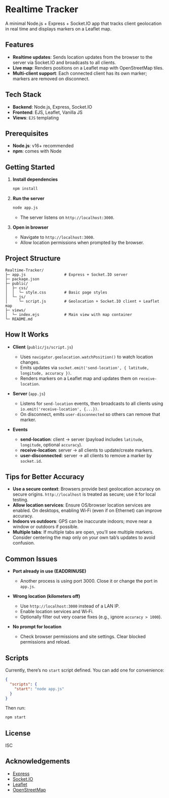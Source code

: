 # Realtime Tracker

A minimal Node.js + Express + Socket.IO app that tracks client geolocation in real time and displays markers on a Leaflet map.

## Features

- **Realtime updates**: Sends location updates from the browser to the server via Socket.IO and broadcasts to all clients.
- **Live map**: Renders positions on a Leaflet map with OpenStreetMap tiles.
- **Multi-client support**: Each connected client has its own marker; markers are removed on disconnect.

## Tech Stack

- **Backend**: Node.js, Express, Socket.IO
- **Frontend**: EJS, Leaflet, Vanilla JS
- **Views**: `EJS` templating

## Prerequisites

- **Node.js**: v16+ recommended
- **npm**: comes with Node

## Getting Started

1. **Install dependencies**
   ```bash
   npm install
   ```

2. **Run the server**
   ```bash
   node app.js
   ```
   - The server listens on `http://localhost:3000`.

3. **Open in browser**
   - Navigate to `http://localhost:3000`.
   - Allow location permissions when prompted by the browser.

## Project Structure

```
Realtime-Tracker/
├─ app.js                 # Express + Socket.IO server
├─ package.json
├─ public/
│  ├─ css/
│  │  └─ style.css        # Basic page styles
│  └─ js/
│     └─ script.js        # Geolocation + Socket.IO client + Leaflet map
├─ views/
│  └─ index.ejs           # Main view with map container
└─ README.md
```

## How It Works

- **Client** (`public/js/script.js`)
  - Uses `navigator.geolocation.watchPosition()` to watch location changes.
  - Emits updates via `socket.emit('send-location', { latitude, longitude, accuracy })`.
  - Renders markers on a Leaflet map and updates them on `receive-location`.

- **Server** (`app.js`)
  - Listens for `send-location` events, then broadcasts to all clients using `io.emit('receive-location', {...})`.
  - On disconnect, emits `user-disconnected` so others can remove that marker.

- **Events**
  - **send-location**: client → server (payload includes `latitude`, `longitude`, optional `accuracy`).
  - **receive-location**: server → all clients to update/create markers.
  - **user-disconnected**: server → all clients to remove a marker by `socket.id`.

## Tips for Better Accuracy

- **Use a secure context**: Browsers provide best geolocation accuracy on secure origins. `http://localhost` is treated as secure; use it for local testing.
- **Allow location services**: Ensure OS/browser location services are enabled. On desktops, enabling Wi‑Fi (even if on Ethernet) can improve accuracy.
- **Indoors vs outdoors**: GPS can be inaccurate indoors; move near a window or outdoors if possible.
- **Multiple tabs**: If multiple tabs are open, you’ll see multiple markers. Consider centering the map only on your own tab’s updates to avoid confusion.

## Common Issues

- **Port already in use (EADDRINUSE)**
  - Another process is using port 3000. Close it or change the port in `app.js`.

- **Wrong location (kilometers off)**
  - Use `http://localhost:3000` instead of a LAN IP.
  - Enable location services and Wi‑Fi.
  - Optionally filter out very coarse fixes (e.g., ignore `accuracy > 1000`).

- **No prompt for location**
  - Check browser permissions and site settings. Clear blocked permissions and reload.

## Scripts

Currently, there’s no `start` script defined. You can add one for convenience:
```json
{
  "scripts": {
    "start": "node app.js"
  }
}
```
Then run:
```bash
npm start
```

## License

ISC

## Acknowledgements

- [Express](https://expressjs.com/)
- [Socket.IO](https://socket.io/)
- [Leaflet](https://leafletjs.com/)
- [OpenStreetMap](https://www.openstreetmap.org/)